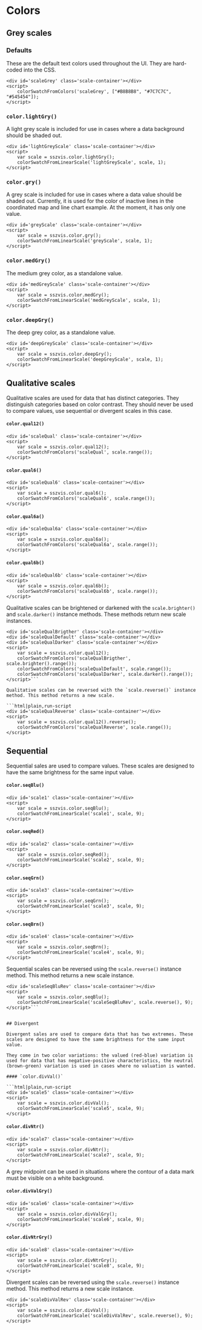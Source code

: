 # Colors

## Grey scales

### Defaults

These are the default text colors used throughout the UI. They are hard-coded into the CSS.

```html|plain,run-script
<div id='scaleGrey' class='scale-container'></div>
<script>
    colorSwatchFromColors('scaleGrey', ["#B8B8B8", "#7C7C7C", "#545454"]);
</script>
```

### `color.lightGry()`

A light grey scale is included for use in cases where a data background should be shaded out.

```html|plain,run-script
<div id='lightGreyScale' class='scale-container'></div>
<script>
    var scale = sszvis.color.lightGry();
    colorSwatchFromLinearScale('lightGreyScale', scale, 1);
</script>
```

### `color.gry()`

A grey scale is included for use in cases where a data value should be shaded out. Currently, it is used for the color of inactive lines in the coordinated map and line chart example. At the moment, it has only one value.

```html|plain,run-script
<div id='greyScale' class='scale-container'></div>
<script>
    var scale = sszvis.color.gry();
    colorSwatchFromLinearScale('greyScale', scale, 1);
</script>
```

### `color.medGry()`

The medium grey color, as a standalone value.

```html|plain,run-script
<div id='medGreyScale' class='scale-container'></div>
<script>
    var scale = sszvis.color.medGry();
    colorSwatchFromLinearScale('medGreyScale', scale, 1);
</script>
```

### `color.deepGry()`

The deep grey color, as a standalone value.

```html|plain,run-script
<div id='deepGreyScale' class='scale-container'></div>
<script>
    var scale = sszvis.color.deepGry();
    colorSwatchFromLinearScale('deepGreyScale', scale, 1);
</script>
```


## Qualitative scales

Qualitative scales are used for data that has distinct categories. They distinguish categories based on color contrast. They should never be used to compare values, use sequential or divergent scales in this case.

#### `color.qual12()`

```html|plain,run-script
<div id='scaleQual' class='scale-container'></div>
<script>
    var scale = sszvis.color.qual12();
    colorSwatchFromColors('scaleQual', scale.range());
</script>
```


#### `color.qual6()`

```html|plain,run-script
<div id='scaleQual6' class='scale-container'></div>
<script>
    var scale = sszvis.color.qual6();
    colorSwatchFromColors('scaleQual6', scale.range());
</script>
```

#### `color.qual6a()`

```html|plain,run-script
<div id='scaleQual6a' class='scale-container'></div>
<script>
    var scale = sszvis.color.qual6a();
    colorSwatchFromColors('scaleQual6a', scale.range());
</script>
```

#### `color.qual6b()`

```html|plain,run-script
<div id='scaleQual6b' class='scale-container'></div>
<script>
    var scale = sszvis.color.qual6b();
    colorSwatchFromColors('scaleQual6b', scale.range());
</script>
```

Qualitative scales can be brightened or darkened with the `scale.brighter()` and `scale.darker()` instance methods. These methods return new scale instances.

```html|plain,run-script
<div id='scaleQualBrigther' class='scale-container'></div>
<div id='scaleQualDefault' class='scale-container'></div>
<div id='scaleQualDarker' class='scale-container'></div>
<script>
    var scale = sszvis.color.qual12();
    colorSwatchFromColors('scaleQualBrigther', scale.brighter().range());
    colorSwatchFromColors('scaleQualDefault', scale.range());
    colorSwatchFromColors('scaleQualDarker', scale.darker().range());
</script>```

Qualitative scales can be reversed with the `scale.reverse()` instance method. This method returns a new scale.

```html|plain,run-script
<div id='scaleQualReverse' class='scale-container'></div>
<script>
    var scale = sszvis.color.qual12().reverse();
    colorSwatchFromColors('scaleQualReverse', scale.range());
</script>
```

## Sequential

Sequential sales are used to compare values. These scales are designed to have the same brightness for the same input value.

#### `color.seqBlu()`

```html|plain,run-script
<div id='scale1' class='scale-container'></div>
<script>
    var scale = sszvis.color.seqBlu();
    colorSwatchFromLinearScale('scale1', scale, 9);
</script>
```

#### `color.seqRed()`

```html|plain,run-script
<div id='scale2' class='scale-container'></div>
<script>
    var scale = sszvis.color.seqRed();
    colorSwatchFromLinearScale('scale2', scale, 9);
</script>
```

#### `color.seqGrn()`

```html|plain,run-script
<div id='scale3' class='scale-container'></div>
<script>
    var scale = sszvis.color.seqGrn();
    colorSwatchFromLinearScale('scale3', scale, 9);
</script>
```

#### `color.seqBrn()`

```html|plain,run-script
<div id='scale4' class='scale-container'></div>
<script>
    var scale = sszvis.color.seqBrn();
    colorSwatchFromLinearScale('scale4', scale, 9);
</script>
```

Sequential scales can be reversed using the `scale.reverse()` instance method. This method returns a new scale instance.

```html|plain,run-script
<div id='scaleSeqBluRev' class='scale-container'></div>
<script>
    var scale = sszvis.color.seqBlu();
    colorSwatchFromLinearScale('scaleSeqBluRev', scale.reverse(), 9);
</script>```


## Divergent

Divergent sales are used to compare data that has two extremes. These scales are designed to have the same brightness for the same input value.

They come in two color variations: the valued (red-blue) variation is used for data that has negative-positive characteristics, the neutral (brown-green) variation is used in cases where no valuation is wanted.

#### `color.divVal()`

```html|plain,run-script
<div id='scale5' class='scale-container'></div>
<script>
    var scale = sszvis.color.divVal();
    colorSwatchFromLinearScale('scale5', scale, 9);
</script>
```

#### `color.divNtr()`

```html|plain,run-script
<div id='scale7' class='scale-container'></div>
<script>
    var scale = sszvis.color.divNtr();
    colorSwatchFromLinearScale('scale7', scale, 9);
</script>
```

A grey midpoint can be used in situations where the contour of a data mark must be visible on a white background.

#### `color.divValGry()`

```html|plain,run-script
<div id='scale6' class='scale-container'></div>
<script>
    var scale = sszvis.color.divValGry();
    colorSwatchFromLinearScale('scale6', scale, 9);
</script>
```

#### `color.divNtrGry()`

```html|plain,run-script
<div id='scale8' class='scale-container'></div>
<script>
    var scale = sszvis.color.divNtrGry();
    colorSwatchFromLinearScale('scale8', scale, 9);
</script>
```

Divergent scales can be reversed using the `scale.reverse()` instance method. This method returns a new scale instance.

```html|plain,run-script
<div id='scaleDivValRev' class='scale-container'></div>
<script>
    var scale = sszvis.color.divVal();
    colorSwatchFromLinearScale('scaleDivValRev', scale.reverse(), 9);
</script>
```
